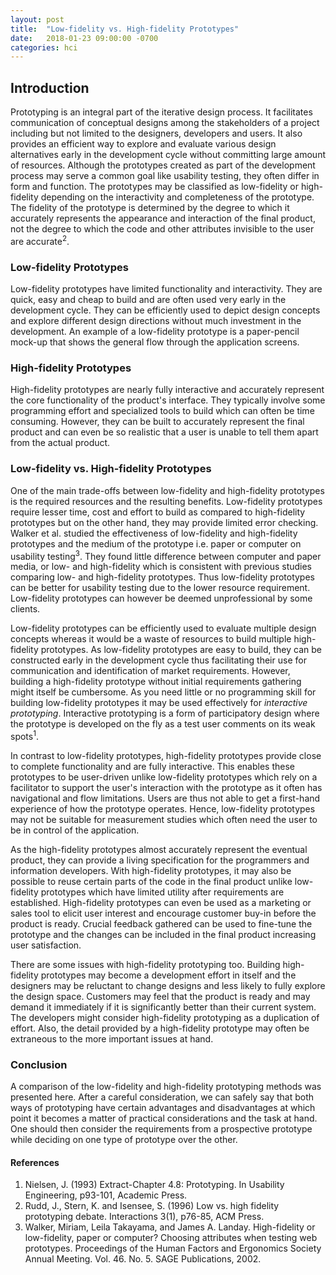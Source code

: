 ```yaml
---
layout: post
title:  "Low-fidelity vs. High-fidelity Prototypes"
date:   2018-01-23 09:00:00 -0700
categories: hci
---
```


## Introduction

Prototyping is an integral part of the iterative design process. It facilitates communication of conceptual designs among the stakeholders of a project including but not limited to the designers, developers and users. It also provides an efficient way to explore and evaluate various design alternatives early in the development cycle without committing large amount of resources. Although the prototypes created as part of the development process may serve a common goal like usability testing, they often differ in form and function. The prototypes may be classified as low-fidelity or high-fidelity depending on the interactivity and completeness of the prototype. The fidelity of the prototype is determined by the degree to which it accurately represents the appearance and interaction of the final product, not the degree to which the code and other attributes invisible to the user are accurate<sup>2</sup>.

### Low-fidelity Prototypes

Low-fidelity prototypes have limited functionality and interactivity. They are quick, easy and cheap to build and are often used very early in the development cycle. They can be efficiently used to depict design concepts and explore different design directions without much investment in the development. An example of a low-fidelity prototype is a paper-pencil mock-up that shows the general flow through the application screens.

### High-fidelity Prototypes

High-fidelity prototypes are nearly fully interactive and accurately represent the core functionality of the product's interface. They typically involve some programming effort and specialized tools to build which can often be time consuming. However, they can be built to accurately represent the final product and can even be so realistic that a user is unable to tell them apart from the actual product.

### Low-fidelity vs. High-fidelity Prototypes

One of the main trade-offs between low-fidelity and high-fidelity prototypes is the required resources and the resulting benefits. Low-fidelity prototypes require lesser time, cost and effort to build as compared to high-fidelity prototypes but on the other hand, they may provide limited error checking. Walker et al. studied the effectiveness of low-fidelity and high-fidelity prototypes and the medium of the prototype i.e. paper or computer on usability testing<sup>3</sup>. They found little difference between computer and paper media, or low- and high-fidelity which is consistent with previous studies comparing low- and high-fidelity prototypes. Thus low-fidelity prototypes can be better for usability testing due to the lower resource requirement. Low-fidelity prototypes can however be deemed unprofessional by some clients.

Low-fidelity prototypes can be efficiently used to evaluate multiple design concepts whereas it would be a waste of resources to build multiple high-fidelity prototypes. As low-fidelity prototypes are easy to build, they can be constructed early in the development cycle thus facilitating their use for communication and identification of market requirements. However, building a high-fidelity prototype without initial requirements gathering might itself be cumbersome. As you need little or no programming skill for building low-fidelity prototypes it may be used effectively for *interactive prototyping*. Interactive prototyping is a form of participatory design where the prototype is developed on the fly as a test user comments on its weak spots<sup>1</sup>.

In contrast to low-fidelity prototypes, high-fidelity prototypes provide close to complete functionality and are fully interactive. This enables these prototypes to be user-driven unlike low-fidelity prototypes which rely on a facilitator to support the user's interaction with the prototype as it often has navigational and flow limitations. Users are thus not able to get a first-hand experience of how the prototype operates. Hence, low-fidelity prototypes may not be suitable for measurement studies which often need the user to be in control of the application.

As the high-fidelity prototypes almost accurately represent the eventual product, they can provide a living specification for the programmers and information developers. With high-fidelity prototypes, it may also be possible to reuse certain parts of the code in the final product unlike low-fidelity prototypes which have limited utility after requirements are established. High-fidelity prototypes can even be used as a marketing or sales tool to elicit user interest and encourage customer buy-in before the product is ready. Crucial feedback gathered can be used to fine-tune the prototype and the changes can be included in the final product increasing user satisfaction.

There are some issues with high-fidelity prototyping too. Building high-fidelity prototypes may become a development effort in itself and the designers may be reluctant to change designs and less likely to fully explore the design space. Customers may feel that the product is ready and may demand it immediately if it is significantly better than their current system. The developers might consider high-fidelity prototyping as a duplication of effort. Also, the detail provided by a high-fidelity prototype may often be extraneous to the more important issues at hand.

### Conclusion

A comparison of the low-fidelity and high-fidelity prototyping methods was presented here. After a careful consideration, we can safely say that both ways of prototyping have certain advantages and disadvantages at which point it becomes a matter of practical considerations and the task at hand. One should then consider the requirements from a prospective prototype while deciding on one type of prototype over the other.

#### References
1. Nielsen, J. (1993) Extract-Chapter 4.8: Prototyping. In Usability Engineering, p93-101, Academic Press.
2. Rudd, J., Stern, K. and Isensee, S. (1996) Low vs. high fidelity prototyping debate. Interactions 3(1), p76-85, ACM Press.
3. Walker, Miriam, Leila Takayama, and James A. Landay. High-fidelity or low-fidelity, paper or computer? Choosing attributes when testing web prototypes. Proceedings of the Human Factors and Ergonomics Society Annual Meeting. Vol. 46. No. 5. SAGE Publications, 2002.